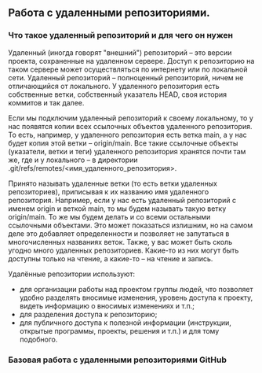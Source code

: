 ## Работа с удаленными репозиториями.

### Что такое удаленный репозиторий и для чего он нужен


Удаленный (иногда говорят "внешний") репозиторий – это версии проекта, сохраненные на удаленном сервере. Доступ к репозиторию на таком сервере может осуществляться по интернету или по локальной сети.
Удаленный репозиторий – полноценный репозиторий, ничем не отличающийся от локального. У удаленного репозитория есть собственные ветки, собственный указатель HEAD, своя история коммитов и так далее.

Если мы подключим удаленный репозиторий к своему локальному, то у нас появятся копии всех ссылочных объектов удаленного репозитория. То есть, например, у удаленного репозитория есть ветка main, а у нас будет копия этой ветки – origin/main. Все такие ссылочные объекты (указатели, ветки и теги) удаленного репозитория хранятся почти там же, где и у локального – в директории .git/refs/remotes/<имя_удаленного_репозитория>.

Принято называть удаленные ветки (то есть ветки удаленных репозиториев), приписывая к их названию имя удаленного репозитория. Например, если у нас есть удаленный репозиторий с именем origin и веткой main, то мы будем называть такую ветку origin/main. То же мы будем делать и со всеми остальными ссылочными объектами. Это может показаться излишним, но на самом деле это добавляет определенности и позволяет не запутаться в многочисленных названиях веток.
Также, у вас может быть сколь угодно много удаленных репозиториев. Какие-то из них могут быть доступны только на чтение, а какие-то – на чтение и запись.

Удалённые репозитории используют:
+ для организации работы над проектом группы людей, что позволяет удобно разделять вносимые изменения, уровень доступа к проекту, видеть информацию о вносимых изменениях и т.п.;
+ для разделения доступа к репозиторию;
+ для публичного доступа к полезной информации (инструкции, открытые программы, проекты, решения и т.п.) и для тому подобного.



### Базовая работа с удаленными репозиториями GitHub
